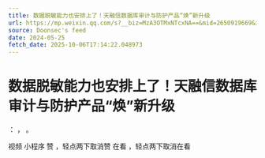 ```yaml
---
title: 数据脱敏能力也安排上了！天融信数据库审计与防护产品“焕”新升级
url: https://mp.weixin.qq.com/s?__biz=MzA3OTMxNTcxNA==&mid=2650919669&idx=2&sn=915323caec9a0217ff67764acf76dc5d
source: Doonsec's feed
date: 2024-05-25
fetch_date: 2025-10-06T17:14:22.048973
---
```


# 数据脱敏能力也安排上了！天融信数据库审计与防护产品“焕”新升级

：
，
。

视频
小程序
赞
，轻点两下取消赞
在看
，轻点两下取消在看